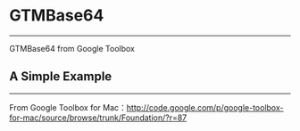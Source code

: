 GTMBase64
=========
---
GTMBase64 from Google Toolbox



A Simple Example
---------
---
From Google Toolbox for Mac：http://code.google.com/p/google-toolbox-for-mac/source/browse/trunk/Foundation/?r=87

